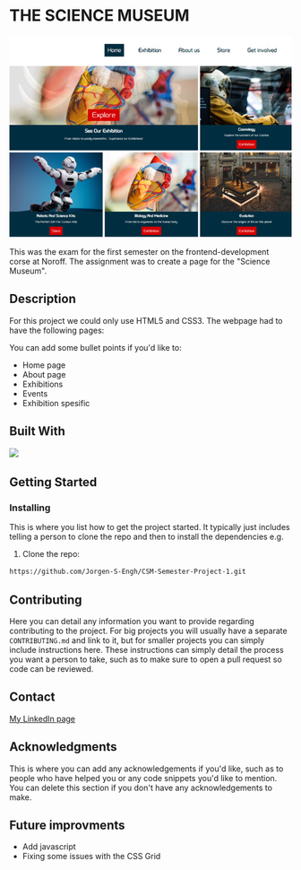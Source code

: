 # THE SCIENCE MUSEUM

![image](https://github.com/Jorgen-S-Engh/CSM-Semester-Project-1/blob/main/museum%20img.jpg)

This was the exam for the first semester on the frontend-development corse at Noroff.
The assignment was to create a page for the "Science Museum".

## Description

For this project we could only use HTML5 and CSS3. The webpage had to have the following pages:

You can add some bullet points if you'd like to:

- Home page
- About page
- Exhibitions
- Events
- Exhibition spesific

## Built With

<p>
  <a href="https://skillicons.dev">
    <img src="https://skillicons.dev/icons?i=html,css,github,netlify,vscode,adobexd" />
  </a>
</p>

## Getting Started

### Installing

This is where you list how to get the project started. It typically just includes telling a person to clone the repo and then to install the dependencies e.g.

1. Clone the repo:

```bash
https://github.com/Jorgen-S-Engh/CSM-Semester-Project-1.git
```


## Contributing

Here you can detail any information you want to provide regarding contributing to the project. For big projects you will usually have a separate `CONTRIBUTING.md` and link to it, but for smaller projects you can simply include instructions here. These instructions can simply detail the process you want a person to take, such as to make sure to open a pull request so code can be reviewed.

## Contact

[My LinkedIn page](https://www.linkedin.com/in/j%C3%B8rgen-engh-902669100/)

## Acknowledgments

This is where you can add any acknowledgements if you'd like, such as to people who have helped you or any code snippets you'd like to mention. You can delete this section if you don't have any acknowledgements to make.

## Future improvments
* Add javascript
* Fixing some issues with the CSS Grid
